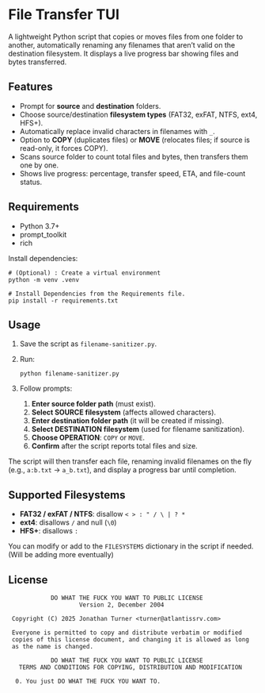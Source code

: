 # File Transfer TUI

A lightweight Python script that copies or moves files from one folder to another, automatically renaming any filenames that aren’t valid on the destination filesystem. It displays a live progress bar showing files and bytes transferred.

## Features

* Prompt for **source** and **destination** folders.
* Choose source/destination **filesystem types** (FAT32, exFAT, NTFS, ext4, HFS+).
* Automatically replace invalid characters in filenames with `_`.
* Option to **COPY** (duplicates files) or **MOVE** (relocates files; if source is read-only, it forces COPY).
* Scans source folder to count total files and bytes, then transfers them one by one.
* Shows live progress: percentage, transfer speed, ETA, and file-count status.

## Requirements

* Python 3.7+
* prompt\_toolkit
* rich

Install dependencies:

```
# (Optional) : Create a virtual environment
python -m venv .venv 

# Install Dependencies from the Requirements file.
pip install -r requirements.txt
```

## Usage

1. Save the script as `filename-sanitizer.py`.
2. Run:

   ```
   python filename-sanitizer.py
   ```
3. Follow prompts:

   1. **Enter source folder path** (must exist).
   2. **Select SOURCE filesystem** (affects allowed characters).
   3. **Enter destination folder path** (it will be created if missing).
   4. **Select DESTINATION filesystem** (used for filename sanitization).
   5. **Choose OPERATION**: `COPY` or `MOVE`.
   6. **Confirm** after the script reports total files and size.

The script will then transfer each file, renaming invalid filenames on the fly (e.g., `a:b.txt` → `a_b.txt`), and display a progress bar until completion.

## Supported Filesystems

* **FAT32 / exFAT / NTFS**: disallow `< > : " / \ | ? *`
* **ext4**: disallows `/` and null (`\0`)
* **HFS+**: disallows `:`

You can modify or add to the `FILESYSTEMS` dictionary in the script if needed. (Will be adding more eventually)

## License

```
            DO WHAT THE FUCK YOU WANT TO PUBLIC LICENSE
                    Version 2, December 2004

 Copyright (C) 2025 Jonathan Turner <turner@atlantissrv.com>

 Everyone is permitted to copy and distribute verbatim or modified
 copies of this license document, and changing it is allowed as long
 as the name is changed.

            DO WHAT THE FUCK YOU WANT TO PUBLIC LICENSE
   TERMS AND CONDITIONS FOR COPYING, DISTRIBUTION AND MODIFICATION

  0. You just DO WHAT THE FUCK YOU WANT TO.
```
